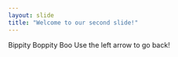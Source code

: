 ```yaml
---
layout: slide
title: "Welcome to our second slide!"
---
```

Bippity Boppity Boo
Use the left arrow to go back!
